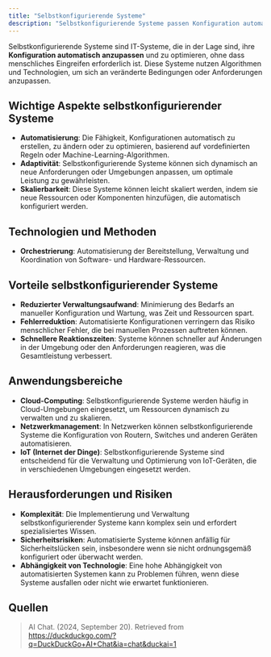 ```yaml
---
title: "Selbstkonfigurierende Systeme"
description: "Selbstkonfigurierende Systeme passen Konfiguration automatisch an. Vorteile reduzierter Aufwand, Fehlerreduktion. Anwendungen Cloud, Netzwerk, IoT."
---
```


Selbstkonfigurierende Systeme sind IT-Systeme, die in der Lage sind, ihre **Konfiguration automatisch anzupassen** und zu optimieren, ohne dass menschliches Eingreifen erforderlich ist. Diese Systeme nutzen Algorithmen und Technologien, um sich an veränderte Bedingungen oder Anforderungen anzupassen.

## Wichtige Aspekte selbstkonfigurierender Systeme
- **Automatisierung**: Die Fähigkeit, Konfigurationen automatisch zu erstellen, zu ändern oder zu optimieren, basierend auf vordefinierten Regeln oder Machine-Learning-Algorithmen.
- **Adaptivität**: Selbstkonfigurierende Systeme können sich dynamisch an neue Anforderungen oder Umgebungen anpassen, um optimale Leistung zu gewährleisten.
- **Skalierbarkeit**: Diese Systeme können leicht skaliert werden, indem sie neue Ressourcen oder Komponenten hinzufügen, die automatisch konfiguriert werden.

## Technologien und Methoden
- **Orchestrierung**: Automatisierung der Bereitstellung, Verwaltung und Koordination von Software- und Hardware-Ressourcen.

## Vorteile selbstkonfigurierender Systeme
- **Reduzierter Verwaltungsaufwand**: Minimierung des Bedarfs an manueller Konfiguration und Wartung, was Zeit und Ressourcen spart.
- **Fehlerreduktion**: Automatisierte Konfigurationen verringern das Risiko menschlicher Fehler, die bei manuellen Prozessen auftreten können.
- **Schnellere Reaktionszeiten**: Systeme können schneller auf Änderungen in der Umgebung oder den Anforderungen reagieren, was die Gesamtleistung verbessert.

## Anwendungsbereiche
- **Cloud-Computing**: Selbstkonfigurierende Systeme werden häufig in Cloud-Umgebungen eingesetzt, um Ressourcen dynamisch zu verwalten und zu skalieren.
- **Netzwerkmanagement**: In Netzwerken können selbstkonfigurierende Systeme die Konfiguration von Routern, Switches und anderen Geräten automatisieren.
- **IoT (Internet der Dinge)**: Selbstkonfigurierende Systeme sind entscheidend für die Verwaltung und Optimierung von IoT-Geräten, die in verschiedenen Umgebungen eingesetzt werden.

## Herausforderungen und Risiken
- **Komplexität**: Die Implementierung und Verwaltung selbstkonfigurierender Systeme kann komplex sein und erfordert spezialisiertes Wissen.
- **Sicherheitsrisiken**: Automatisierte Systeme können anfällig für Sicherheitslücken sein, insbesondere wenn sie nicht ordnungsgemäß konfiguriert oder überwacht werden.
- **Abhängigkeit von Technologie**: Eine hohe Abhängigkeit von automatisierten Systemen kann zu Problemen führen, wenn diese Systeme ausfallen oder nicht wie erwartet funktionieren.

## Quellen
> AI Chat. (2024, September 20). Retrieved from https://duckduckgo.com/?q=DuckDuckGo+AI+Chat&ia=chat&duckai=1